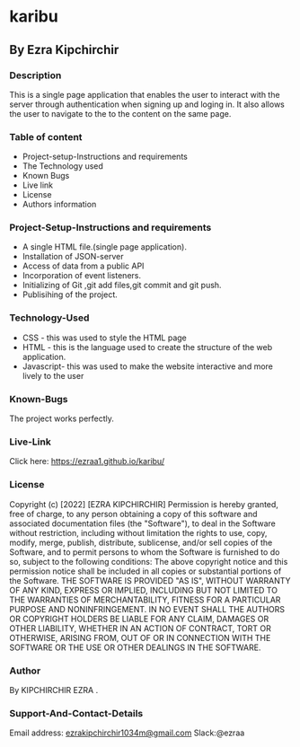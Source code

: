 # karibu
## By Ezra Kipchirchir
### Description
This is a single page application that enables the user to interact with the server through authentication when signing up and loging in. It also allows the user to navigate to the to the content on the same page.

### Table of content

- Project-setup-Instructions and requirements
- The Technology used
- Known Bugs
- Live link
- License
- Authors information

### Project-Setup-Instructions and requirements

- A single HTML file.(single page application).
- Installation of JSON-server
- Access of data from a public API
- Incorporation of event listeners.
- Initializing of Git ,git add files,git commit and git push.
- Publisihing of the project.

### Technology-Used

- CSS - this was used to style the HTML page
- HTML - this is the language used to create the structure of the web application.
- Javascript- this was used to make the website interactive and more lively to the user

### Known-Bugs

The project works perfectly.

### Live-Link
Click here: https://ezraa1.github.io/karibu/ 
### License

Copyright (c) [2022] [EZRA KIPCHIRCHIR] Permission is hereby granted, free of charge, to any person obtaining a copy of this software and associated documentation files (the "Software"), to deal in the Software without restriction, including without limitation the rights to use, copy, modify, merge, publish, distribute, sublicense, and/or sell copies of the Software, and to permit persons to whom the Software is furnished to do so, subject to the following conditions: The above copyright notice and this permission notice shall be included in all copies or substantial portions of the Software. THE SOFTWARE IS PROVIDED "AS IS", WITHOUT WARRANTY OF ANY KIND, EXPRESS OR IMPLIED, INCLUDING BUT NOT LIMITED TO THE WARRANTIES OF MERCHANTABILITY, FITNESS FOR A PARTICULAR PURPOSE AND NONINFRINGEMENT. IN NO EVENT SHALL THE AUTHORS OR COPYRIGHT HOLDERS BE LIABLE FOR ANY CLAIM, DAMAGES OR OTHER LIABILITY, WHETHER IN AN ACTION OF CONTRACT, TORT OR OTHERWISE, ARISING FROM, OUT OF OR IN CONNECTION WITH THE SOFTWARE OR THE USE OR OTHER DEALINGS IN THE SOFTWARE.

### Author

By KIPCHIRCHIR EZRA .

### Support-And-Contact-Details

Email address: ezrakipchirchir1034m@gmail.com Slack:@ezraa
